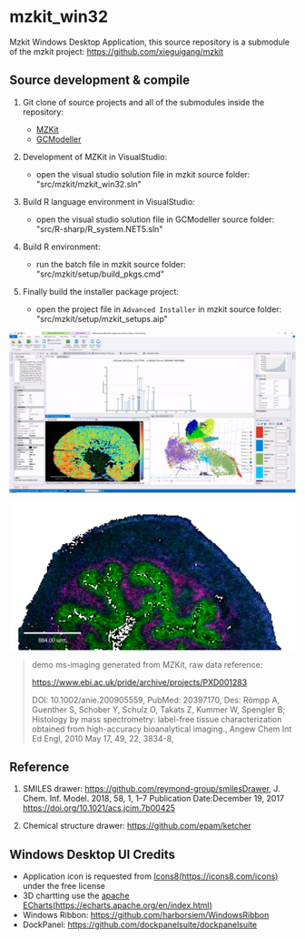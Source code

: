 # mzkit_win32

Mzkit Windows Desktop Application, this source repository is a submodule of the mzkit project: https://github.com/xieguigang/mzkit

## Source development &amp; compile 

1. Git clone of source projects and all of the submodules inside the repository:
   + [MZKit](https://github.com/xieguigang/mzkit.git)
   + [GCModeller](https://github.com/SMRUCC/GCModeller.git)

2. Development of MZKit in VisualStudio:
   + open the visual studio solution file in mzkit source folder: "src/mzkit/mzkit_win32.sln"

3. Build R language environment in VisualStudio:
   + open the visual studio solution file in GCModeller source folder: "src/R-sharp/R_system.NET5.sln"
   
4. Build R environment:
   + run the batch file in mzkit source folder: "src/mzkit/setup/build_pkgs.cmd" 
   
5. Finally build the installer package project:
   + open the project file in ``Advanced Installer`` in mzkit source folder: "src/mzkit/setup/mzkit_setups.aip"

![](./screenshot.jpg)

![](extdata/demo-ms-imaging.png)
> demo ms-imaging generated from MZKit, raw data reference:
>
> https://www.ebi.ac.uk/pride/archive/projects/PXD001283
>
> DOI: 10.1002/anie.200905559, PubMed: 20397170, Des: Römpp A, Guenther S, Schober Y, Schulz O, Takats Z, Kummer W, Spengler B; Histology by mass spectrometry: label-free tissue characterization obtained from high-accuracy bioanalytical imaging., Angew Chem Int Ed Engl, 2010 May 17, 49, 22, 3834-8,

## Reference

1. SMILES drawer: https://github.com/reymond-group/smilesDrawer, J. Chem. Inf. Model. 2018, 58, 1, 1–7 
   Publication Date:December 19, 2017
   https://doi.org/10.1021/acs.jcim.7b00425

2. Chemical structure drawer: https://github.com/epam/ketcher 

## Windows Desktop UI Credits

+ Application icon is requested from [Icons8(https://icons8.com/icons)](https://icons8.com/icons) under the free license
+ 3D chartting use the [apache ECharts(https://echarts.apache.org/en/index.html)](https://echarts.apache.org/en/index.html)
+ Windows Ribbon: https://github.com/harborsiem/WindowsRibbon
+ DockPanel: https://github.com/dockpanelsuite/dockpanelsuite
